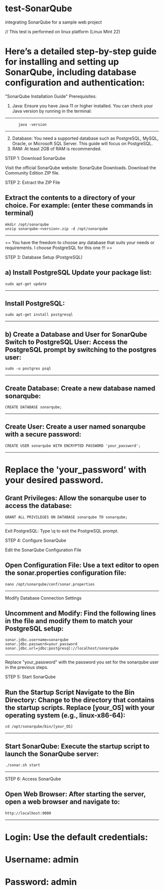 # test-SonarQube
integrating SonarQube for a sample web project

// This test is performed on linux platform (Linux Mint 22)

# Here’s a detailed step-by-step guide for installing and setting up SonarQube, including database configuration and authentication:

"SonarQube Installation Guide"
  Prerequisites:
   1. Java: Ensure you have Java 11 or higher installed.
  You can check your Java version by running in the terminal:
 ----------------------------------------------------------------------------
          java -version
 ----------------------------------------------------------------------------
 
   2. Database: You need a supported database such as PostgreSQL, MySQL, Oracle, or Microsoft SQL Server. This guide will focus on PostgreSQL.
   3. RAM: At least 2GB of RAM is recommended.

STEP 1: Download SonarQube

  Visit the official SonarQube website: SonarQube Downloads.
  Download the Community Edition ZIP file.

STEP 2: Extract the ZIP File

  Extract the contents to a directory of your choice. For example: (enter these commands in terminal)
----------------------------------------------------------------------------------
    mkdir /opt/sonarqube
    unzip sonarqube-<version>.zip -d /opt/sonarqube
----------------------------------------------------------------------------------

== You have the freedom to choose any database that suits your needs or requirements. I choose PostgreSQL for this one !!! ==

STEP 3: Database Setup (PostgreSQL)

 a) Install PostgreSQL
   Update your package list:
----------------------------------------------------------------------------------
    sudo apt-get update
----------------------------------------------------------------------------------

   Install PostgreSQL:
----------------------------------------------------------------------------------
    sudo apt-get install postgresql
----------------------------------------------------------------------------------

b) Create a Database and User for SonarQube
   Switch to PostgreSQL User: Access the PostgreSQL prompt by switching to the postgres user:
----------------------------------------------------------------------------------
    sudo -u postgres psql
----------------------------------------------------------------------------------

  Create Database: Create a new database named sonarqube:
----------------------------------------------------------------------------------
    CREATE DATABASE sonarqube;
----------------------------------------------------------------------------------

  Create User: Create a user named sonarqube with a secure password:
----------------------------------------------------------------------------------
    CREATE USER sonarqube WITH ENCRYPTED PASSWORD 'your_password';
----------------------------------------------------------------------------------
# Replace the 'your_password' with your desired password.

  Grant Privileges: Allow the sonarqube user to access the database:
----------------------------------------------------------------------------------
    GRANT ALL PRIVILEGES ON DATABASE sonarqube TO sonarqube;
----------------------------------------------------------------------------------

 Exit PostgreSQL: Type \q to exit the PostgreSQL prompt.

STEP 4: Configure SonarQube
   
 Edit the SonarQube Configuration File
  
  Open Configuration File: Use a text editor to open the sonar.properties configuration file:
----------------------------------------------------------------------------------
    nano /opt/sonarqube/conf/sonar.properties
----------------------------------------------------------------------------------

  Modify Database Connection Settings

  Uncomment and Modify: Find the following lines in the file and modify them to match your PostgreSQL setup:
----------------------------------------------------------------------------------
    sonar.jdbc.username=sonarqube
    sonar.jdbc.password=your_password
    sonar.jdbc.url=jdbc:postgresql://localhost/sonarqube
----------------------------------------------------------------------------------

Replace "your_password" with the password you set for the sonarqube user in the previous steps.

STEP 5: Start SonarQube

  Run the Startup Script
 Navigate to the Bin Directory: Change to the directory that contains the startup scripts. Replace [your_OS] with your operating system (e.g., linux-x86-64):
-----------------------------------------------------------------------------------
    cd /opt/sonarqube/bin/[your_OS]
-----------------------------------------------------------------------------------

 Start SonarQube: Execute the startup script to launch the SonarQube server:
-----------------------------------------------------------------------------------
    ./sonar.sh start
-----------------------------------------------------------------------------------

STEP 6: Access SonarQube

  Open Web Browser: After starting the server, open a web browser and navigate to:
-----------------------------------------------------------------------------------
    http://localhost:9000
-----------------------------------------------------------------------------------

   # Login: Use the default credentials:
   # Username: admin
   # Password: admin
